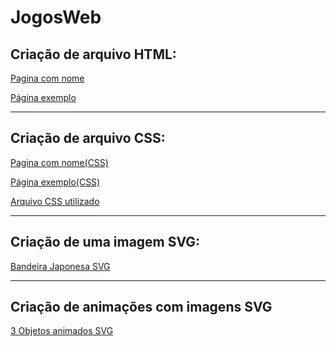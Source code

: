 # JogosWeb
<h2>Criação de arquivo HTML: </h2>
<p><a href="https://dreyui.github.io/JogosWeb/andrey.html">Pagina com nome</a></p>
<p><a href="https://dreyui.github.io/JogosWeb/pagina2.html">Página exemplo</a></p>
<hr>
<h2>Criação de arquivo CSS: </h2>
<p><a href="https://dreyui.github.io/JogosWeb/andreycss.html">Pagina com nome(CSS)</a></p>
<p><a href="https://dreyui.github.io/JogosWeb/pagina2css.html">Página exemplo(CSS)</a></p>
<p><a href="https://dreyui.github.io/JogosWeb/styles.css">Arquivo CSS utilizado</a></p>
<hr>
<h2>Criação de uma imagem SVG: </h2>
<p><a href="https://dreyui.github.io/JogosWeb/japanflag.html">Bandeira Japonesa SVG</a></p>
<hr>
<h2>Criação de animações com imagens SVG</h2>
<p><a href="https://dreyui.github.io/JogosWeb/animacoes_svg.html">3 Objetos animados SVG</a></p>

 

